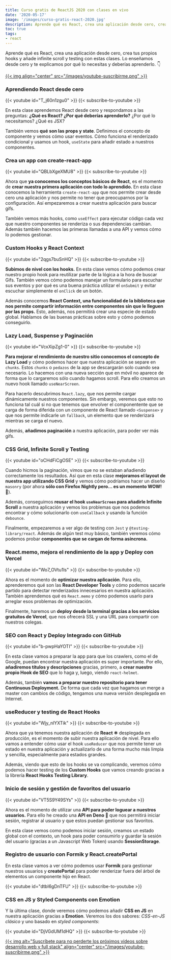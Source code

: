 ```yaml
---
title: Curso gratis de ReactJS 2020 con clases en vivo
date: '2020-05-17'
image: '/images/curso-gratis-react-2020.jpg'
description: Aprende qué es React, crea una aplicación desde cero, crea tus propios hooks y añade infinite scroll y testing con estas clases en vivo gratis.
toc: true
tags:
- react
---
```


Aprende qué es React, crea una aplicación desde cero, crea tus propios hooks y añade infinite scroll y testing con estas clases. Lo enseñamos desde cero y te explicamos por qué lo necesitas y deberías aprenderlo. 👇

<a href='https://midu.tube' target='_blank'>
{{< img align="center" src="/images/youtube-suscribirme.png" >}}
</a>

### Aprendiendo React desde cero
{{< youtube id="T_j60n1zgu0" >}}
{{< subscribe-to-youtube >}}

En esta clase aprendemos React desde cero y respondamos a las preguntas: **¿Qué es React? ¿Por qué deberías aprenderlo?** ¿Por qué lo necesitamos? ¿Qué es JSX?

También vemos **qué son las props y state**. Definimos el concepto de componente y vemos cómo usar eventos. Cómo funciona el renderizado condicional y usamos un hook, `useState` para añadir estado a nuestros componentes.

### Crea un app con create-react-app
{{< youtube id="QBLbXgeXMU8" >}}
{{< subscribe-to-youtube >}}

Ahora que **ya conocemos los conceptos básicos de React**, es el momento de **crear nuestra primera aplicación con todo lo aprendido.** En esta clase conocemos la herramienta `create-react-app` que nos permite crear desde cero una aplicación y nos permite no tener que preocuparnos por la configuración. Así empezaremos a crear nuestra aplicación para buscar gifs.

También vemos más hooks, como `useEffect` para ejecutar código cada vez que nuestro componentes se renderiza o sus dependencias cambian. Además también hacemos las primeras llamadas a una API y vemos cómo lo podemos gestionar.

### Custom Hooks y React Context
{{< youtube id="2qgs7buSnHQ" >}}
{{< subscribe-to-youtube >}}

**Subimos de nivel con los hooks.** En esta clase vemos cómo podemos crear nuestro propio hook para reutilizar parte de la lógica a la hora de buscar Gifs. También vemos cómo podemos manejar un formulario para escuchar sus eventos y por qué es una buena práctica utilizar el `onSubmit` y evitar escuchar simplemente el `onClick` de un botón.

Además conocemos **React Context, una funcionalidad de la biblioteca que nos permite compartir información entre componentes sin que le lleguen por las props.** Esto, además, nos permitirá crear una especie de estado global. Hablamos de las buenas prácticas sobre esto y cómo podemos conseguirlo.

### Lazy Load, Suspense y Paginación
{{< youtube id="VcxXipZg1-0" >}}
{{< subscribe-to-youtube >}}

**Para mejorar el rendimiento de nuestro sitio conocemos el concepto de Lazy Load** y cómo podemos hacer que nuestra aplicación se separe en `chunks`. Estos `chunks` o `pedazos` de la app se descargarán solo cuando sea necesario. Lo hacemos con una nueva sección que en móvil no aparece de forma que lo cargaremos sólo cuando hagamos scroll. Para ello creamos un nuevo hook llamado `useNearScreen`.

Para hacerlo descubrimos `React.lazy`, que nos permite cargar dinámicamente nuestros componentes. Sin embargo, veremos que esto no funciona tal cuál si no que tenemos que envolver el componentente que se carga de forma diferida con un componente de React llamado `<Suspense>` y que nos permite indicarle un `fallback`, un elemento que se renderizará mientras se carga el nuevo.

Además, **añadimos paginación** a nuestra aplicación, para poder ver más gifs.

### CSS Grid, Infinite Scroll y Testing
{{< youtube id="oCHdFiCgOSE" >}}
{{< subscribe-to-youtube >}}

Cuando hicmos la paginación, vimos que no se estaban añadiendo correctamente los resultados. Así que en esta clase **mejoramos el layout de nuestra app utilizando **CSS Grid**** y vemos cómo podríamos hacer un diseño `masonry` (por ahora **sólo con Firefox Nightly pero... es un momento WOW!** 🤩).

Además, conseguimos **reusar el hook `useNearScreen` para añadirle Infinite Scroll** a nuestra aplicación y vemos los problemas que nos podemos encontrar y cómo solucionarlo con `useCallback` y usando la función `debounce`.

Finalmente, empezaremos a ver algo de testing con `Jest` y `@testing-library/react`. Además de algún test muy básico, también veremos cómo podemos probar **componentes que se cargan de forma asíncrona.**

### React.memo, mejora el rendimiento de la app y Deploy con Vercel
{{< youtube id="Wo7_OVtu1ls" >}}
{{< subscribe-to-youtube >}}

Ahora es el momento de **optimizar nuestra aplicación**. Para ello, aprenderemos qué son las **React Developer Tools** y cómo podemos sacarle partido para detectar renderizados innecesarios en nuestra aplicación. También aprendemos qué es `React.memo` y cómo podemos usarlo para arreglar esos problemas de optimización.

Finalmente, haremos un **deploy desde la terminal gracias a los servicios gratuitos de Vercel**, que nos ofrecerá SSL y una URL para compartir con nuestros colegas.

### SEO con React y Deploy Integrado con GitHub
{{< youtube id="b-pwpHaYOTI" >}}
{{< subscribe-to-youtube >}}

En esta clase vamos a preparar la app para que los crawlers, como el de Google, puedan encontrar nuestra aplicación es super importante. Por ello, **añadiremos títulos y descripciones** gracias, primero, a **crear nuestro propio Hook de SEO** que lo haga y, luego, viendo `react-helmet`.

Además, también **vamos a preparar nuestro repositorio para tener Continuous Deployment.** De forma que cada vez que hagamos un merge a master con cambios de código, tengamos una nueva versión desplegada en Internet.

### useReducer y testing de React Hooks
{{< youtube id="Wjy_nlYXTik" >}}
{{< subscribe-to-youtube >}}

Ahora que ya tenemos nuestra aplicación de **React ⚛️** desplegada en producción, es el momento de subir nuestra aplicación de nivel. Para ello vamos a entender cómo usar el hook `useReducer` que nos permite tener un estado en nuestra aplicación y actualizarlo de una forma mucho más limpia y sencilla, especialmente para estados grandes.

Además, viendo que esto de los hooks se va complicando, veremos cómo podemos hacer testing de los **Custom Hooks** que vamos creando gracias a la librería **React Hooks Testing Library**.

### Inicio de sesión y gestión de favoritos del usuario
{{< youtube id="VT5S9Y49SYs" >}}
{{< subscribe-to-youtube >}}

Ahora es el momento de utilizar una **API para poder loguear a nuestros usuarios.** Para ello he creado una **API en Deno 🦕** que nos permitirá iniciar sesión, registrar al usuario y que estos puedan gestionar sus favoritos.

En esta clase vemos como podemos iniciar sesión, creamos un estado global con el contexto, un hook para poder consumirlo y guardar la sesión del usuario (gracias a un Javascript Web Token) usando **SessionStorage**.

### Registro de usuario con Formik y React.createPortal

En esta clase vamos a ver cómo podemos usar **Formik** para gestionar nuestros usuarios y **createPortal** para poder renderizar fuera del árbol de elementos un componente hijo en React.

{{< youtube id="dtbI6gDnTFU" >}}
{{< subscribe-to-youtube >}}

### CSS en JS y Styled Components con Emotion

Y la última clase, donde veremos cómo podemos añadir **CSS en JS** en nuestra aplicación gracias a **Emotion**. Veremos los dos sabores: *CSS-en-JS clásico* y uno basado en *styled components*:

{{< youtube id="DjVGdUM1dHQ" >}}
{{< subscribe-to-youtube >}}

<a href='https://midu.tube' target='_blank'>
{{< img alt="Suscríbete para no perderte los próximos vídeos sobre desarrollo web y full stack"  align="center" src="/images/youtube-suscribirme.png" >}}
</a>
